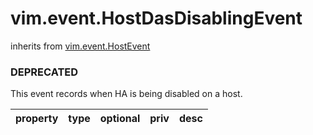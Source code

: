 vim.event.HostDasDisablingEvent
===============================
inherits from [vim.event.HostEvent](docs/vim.event.HostEvent.md)
### DEPRECATED



This event records when HA is being disabled on a host.

| property | type | optional | priv | desc |
|:---------|:-----|:---------|:-----|:-----|


